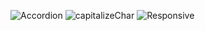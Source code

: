 ![Accordion](https://github.com/user-attachments/assets/f35b39af-2f2c-4a9c-98d8-3730a7bc69d9)
![capitalizeChar](https://github.com/user-attachments/assets/e4ad2b23-5a1c-4524-8678-7e5b588e5693)
![Responsive](https://github.com/user-attachments/assets/ff02a07e-7a24-4b88-b19e-a34b8fb2141d)

